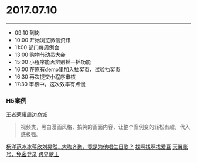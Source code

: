 # 2017.07.10

***

- 09:10  到岗
- 10:00  开始浏览微信资讯
- 11:00  部门每周例会
- 13:00 购物节动员大会
- 15:00 小程序能否辨别摇一摇功能
- 16:00 在原有demo里加入抽奖页，试验抽奖页
- 16:30 再次提交小程序审核
- 17:30 审核中，这次效率有点慢

### H5案例

[王者荣耀周边商城](https://pvp.qq.com/cp/a20170703zb/index.html?ADTAG=tgi.wx.share.message)
> 视频类，黑白漫画风格，搞笑的画面内容，让整个案例变的轻松有趣，代入感极强。

[杨洋范冰冰蒋欣刘昊然…大咖齐聚，竟是为他唱生日歌？](http://yhd.180shanghai.cn/index.php?utm_source=friend&utm_medium=wechat)
[找啊找啊找爱豆](http://douyin.buyansu.com/find_idol/)
[天翼账号，免密登录](http://www.h5case.com.cn/case/esurfing/2/)
[跨界歌王](http://app.fansiji.com/h5/singer/index.php?code=051pU01w1OC4fd0SSPYv1sUB0w1pU014&state=STATE)



  